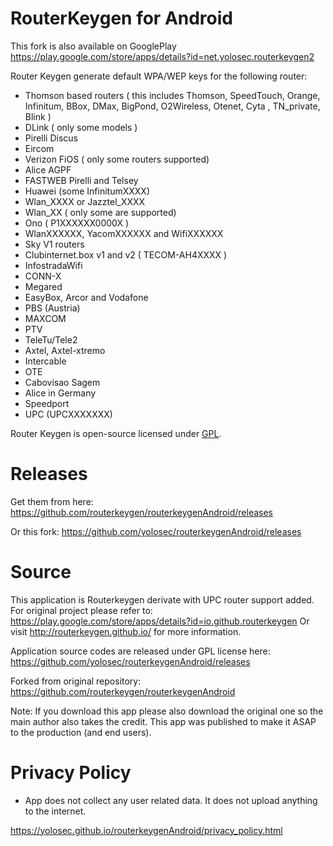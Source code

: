 # RouterKeygen for Android

This fork is also available on GooglePlay
https://play.google.com/store/apps/details?id=net.yolosec.routerkeygen2

Router Keygen generate default WPA/WEP keys for the following router:

  * Thomson based routers ( this includes Thomson, SpeedTouch, Orange, Infinitum, BBox, DMax, BigPond, O2Wireless, Otenet, Cyta , TN_private, Blink )
  * DLink ( only some models )
  * Pirelli Discus
  * Eircom
  * Verizon FiOS ( only some routers supported)
  * Alice AGPF
  * FASTWEB Pirelli and Telsey
  * Huawei (some InfinitumXXXX)
  * Wlan_XXXX or Jazztel_XXXX
  * Wlan_XX ( only some are supported)
  * Ono ( P1XXXXXX0000X )
  * WlanXXXXXX, YacomXXXXXX and WifiXXXXXX
  * Sky V1 routers
  * Clubinternet.box v1 and v2 ( TECOM-AH4XXXX )
  * InfostradaWifi
  * CONN-X
  * Megared
  * EasyBox, Arcor and Vodafone
  * PBS (Austria)
  * MAXCOM
  * PTV
  * TeleTu/Tele2
  * Axtel, Axtel-xtremo
  * Intercable
  * OTE
  * Cabovisao Sagem
  * Alice in Germany
  * Speedport 
  * UPC (UPCXXXXXXX)

Router Keygen is open-source licensed under [GPL](http://www.gnu.org/copyleft/gpl.html).


# Releases

Get them from here:
https://github.com/routerkeygen/routerkeygenAndroid/releases

Or this fork:
https://github.com/yolosec/routerkeygenAndroid/releases

# Source
This application is Routerkeygen derivate with UPC router support added. 
For original project please refer to: https://play.google.com/store/apps/details?id=io.github.routerkeygen 
Or visit http://routerkeygen.github.io/ for more information.

Application source codes are released under GPL license here: https://github.com/yolosec/routerkeygenAndroid/releases

Forked from original repository: https://github.com/routerkeygen/routerkeygenAndroid

Note: If you download this app please also download the original one so the main author 
also takes the credit. This app was published to make it ASAP to the production (and end users).

# Privacy Policy

- App does not collect any user related data. It does not upload anything to the internet.

https://yolosec.github.io/routerkeygenAndroid/privacy_policy.html
